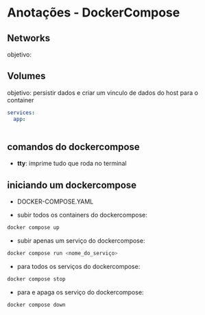 # Anotações - DockerCompose

## Networks

objetivo: 

## Volumes

objetivo: persistir dados e criar um vinculo de dados do host para o container

```yaml
services:
  app:
    

```
## comandos do dockercompose

- **tty**: imprime tudo que roda no terminal

## iniciando um dockercompose

- DOCKER-COMPOSE.YAML

- subir todos os containers do dockercompose:
```bash
docker compose up
```

- subir apenas um serviço do dockercompose:
```bash
docker compose run <nome_do_serviço>
```

- para todos os serviços do dockercompose:
```bash
docker compose stop 
```

- para e apaga os serviço do dockercompose:
```bash
docker compose down
```
